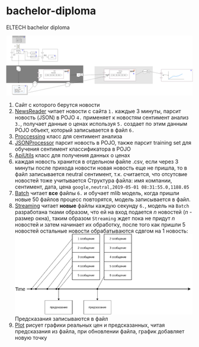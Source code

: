 # bachelor-diploma
ELTECH bachelor diploma

![](spark.png)

1. Сайт с которого берутся новости
2. [NewsReader](NewsAndSentiment/src/main/java/ru/eltech/dapeshkov/news/NewsReader.java) читает новости с сайта ```1.``` каждые 3 минуты, парсит новость (JSON) в POJO ```4.```  применяет к новостям сентимент анализ ```3.```, получает данные о ценах используя ```5.``` создает по этим данным POJO объект, который записывается в файл ```6.```
3. [Proccessing](NewsAndSentiment/src/main/java/ru/eltech/dapeshkov/classifier/Processing.java) класс для сентимент анализа
4. [JSONProcessor](NewsAndSentiment/src/main/java/ru/eltech/dapeshkov/news/JSONProcessor.java) парсит новость в POJO, также парсит training set для обучения сентимент классификатора в POJO
5. [ApiUtils](StockAPI/src/main/java/ru/eltech/mapeshkov/stock/ApiUtils.java) класс для получения данных о ценах
6. каждая новость хранится в отдельном файле .csv, если через 3 минуты после прихода новости новая новость еще не пришла, то в файл записывается neutral сентимент, т.к. считается, что отсутсвие новостей тоже учитывается
Структура файла: имя компании, сентимент, дата, цена
``google,neutral,2019-05-01 08:31:55.0,1188.05``
7. [Batch](Batch/src/main/java/ru/eltech/mapeshkov/batch/Batch.java) читает **все** файлы ```6.``` и обучает mlib модель, когда пришли новые 50 файлов процесс повторятся, модель записывается в файл.
8. [Streaming](Streaming/src/main/java/ru/eltech/dapeshkov/streaming/Streaming.java) читает **новые** файлы каждую секунду ```6.```, модель на ```Batch``` разработана тками образом, что ей на вход подается *n* новостей (*n* - размер окна), таким образом ```Streaming``` ждет пока не придут *n* новостей и затем начинает их обработку, после того как пришли 5 новостей остальные новости обрабатываются сдвгом на 1 новость:
![](window.png)
Предсказания записываются в файл
9. [Plot](Plot/src/main/java/ru/eltech/mapeshkov/plot/Main.java) рисует графики реальных цен и предсказанных, читая предсказания из файла, при обновлении файла, график добавляет новую точку
